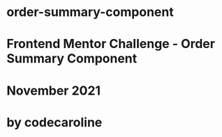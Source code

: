 # order-summary-component
# Frontend Mentor Challenge - Order Summary Component
# November 2021
# by codecaroline
